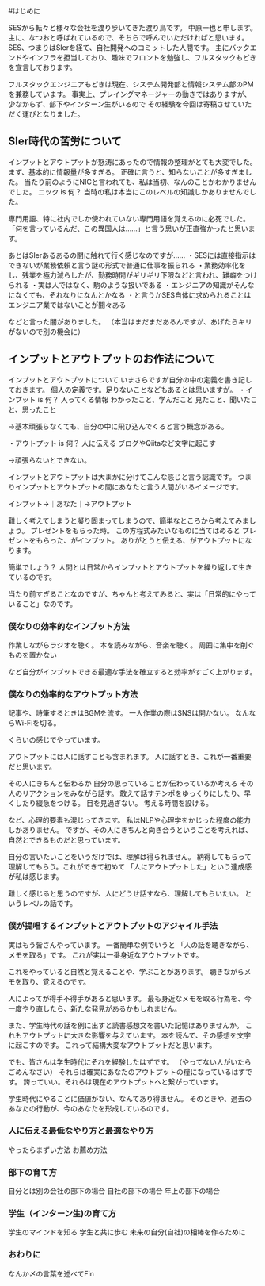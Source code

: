 #はじめに

SESから転々と様々な会社を渡り歩いてきた渡り鳥です。
中原一也と申します。
主に、なつおと呼ばれているので、そちらで呼んでいただければと思います。
SES、つまりはSIerを経て、自社開発へのコミットした人間です。
主にバックエンドやインフラを担当しており、趣味でフロントを勉強し、フルスタックもどきを宣言しております。

フルスタックエンジニアもどきは現在、システム開発部と情報システム部のPMを兼務しています。
事実上、プレイングマネージャーの動きではありますが、少なからず、部下やインターン生がいるので
その経験を今回は寄稿させていただく運びとなりました。

## SIer時代の苦労について
インプットとアウトプットが怒涛にあったので情報の整理がとても大変でした。
まず、基本的に情報量が多すぎる。
正確に言うと、知らないことが多すぎました。
当たり前のようにNICと言われても、私は当初、なんのことかわかりませんでした。
ニック is 何？
当時の私は本当にこのレベルの知識しかありませんでした。

専門用語、特に社内でしか使われていない専門用語を覚えるのに必死でした。
「何を言っているんだ、この異国人は……」と言う思いが正直強かったと思います。

あとはSIerあるあるの闇に触れて行く感じなのですが……
・SESには直接指示はできないが業務依頼と言う謎の形式で普通に仕事を振られる
・業務効率化をし、残業を極力減らしたが、勤務時間がギリギリ下限などと言われ、難癖をつけられる
・実は人ではなく、駒のような扱いである
・エンジニアの知識がそんなになくても、それなりになんとかなる
・と言うかSES自体に求められることはエンジニア業ではないことが間々ある

などと言った闇がありました。
（本当はまだまだあるんですが、あげたらキリがないので別の機会に）


## インプットとアウトプットのお作法について

インプットとアウトプットについて
いまさらですが自分の中の定義を書き記しておきます。
個人の定義です。足りないことなどもあるとは思いますが。
・インプット is 何？
入ってくる情報
わかったこと、学んだこと
見たこと、聞いたこと、思ったこと

→基本頑張らなくても、自分の中に飛び込んでくると言う概念がある。

・アウトプット is 何？
人に伝える
ブログやQiitaなど文字に起こす

→頑張らないとできない。

インプットとアウトプットは大まかに分けてこんな感じと言う認識です。
つまりインプットとアウトプットの間にあなたと言う人間がいるイメージです。

インプット→｜あなた｜→アウトプット

難しく考えてしまうと凝り固まってしまうので、簡単なところから考えてみましょう。
プレゼントをもらった時。
この方程式みたいなものに当てはめると
プレゼントをもらった、がインプット。
ありがとうと伝える、がアウトプットになります。

簡単でしょう？
人間とは日常からインプットとアウトプットを繰り返して生きているのです。

当たり前すぎることなのですが、ちゃんと考えてみると、実は「日常的にやっていること」なのです。

### 僕なりの効率的なインプット方法
作業しながらラジオを聴く。
本を読みながら、音楽を聴く。
周囲に集中を削ぐものを置かない

など自分がインプットできる最適な手法を確立すると効率がすごく上がります。


### 僕なりの効率的なアウトプット方法
記事や、詩筆するときはBGMを流す。
一人作業の際はSNSは開かない。
なんならWi-Fiを切る。

くらいの感じでやっています。

アウトプットには人に話すことも含まれます。
人に話すとき、これが一番重要だと思います。

その人にきちんと伝わるか
自分の思っていることが伝わっているか考える
その人のリアクションをみながら話す。
敢えて話すテンポをゆっくりにしたり、早くしたり緩急をつける。
目を見過ぎない。
考える時間を設ける。

など、心理的要素も混じってきます。
私はNLPや心理学をかじった程度の能力しかありません。
ですが、その人にきちんと向き合うということを考えれば、自然とできるものだと思っています。

自分の言いたいことをいうだけでは、理解は得られません。
納得してもらって理解してもらう。これができて初めて
「人にアウトプットした」という達成感が私は感じます。

難しく感じると思うのですが、人にどうせ話すなら、理解してもらいたい。
というレベルの話です。

### 僕が提唱するインプットとアウトプットのアジャイル手法
実はもう皆さんやっています。
一番簡単な例でいうと
「人の話を聴きながら、メモを取る」です。
これが実は一番身近なアウトプットです。

これをやっていると自然と覚えることや、学ぶことがあります。
聴きながらメモを取り、覚えるのです。

人によってが得手不得手があると思います。
最も身近なメモを取る行為を、今一度やり直したら、新たな発見があるかもしれません。

また、学生時代の話を例に出すと読書感想文を書いた記憶はありませんか。
これもアウトプットに大きな影響を与えています。
本を読んで、その感想を文字に起こすのです。
これって結構大変なアウトプットだと思います。

でも、皆さんは学生時代にそれを経験したはずです。
（やってない人がいたらごめんなさい）
それらは確実にあなたのアウトプットの糧になっているはずです。
誇っていい。それらは現在のアウトプットへと繋がっています。

学生時代にやることに価値がない、なんてあり得ません。
そのときや、過去のあなたの行動が、今のあなたを形成しているのです。

### 人に伝える最低なやり方と最適なやり方
やったらまずい方法
お薦め方法

### 部下の育て方
自分とは別の会社の部下の場合
自社の部下の場合
年上の部下の場合

### 学生（インターン生)の育て方
学生のマインドを知る
学生と共に歩む
未来の自分(自社)の相棒を作るために

### おわりに
なんか〆の言葉を述べてFin
